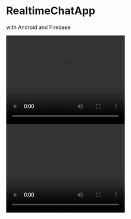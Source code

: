 # RealtimeChatApp
with Android and Firebase

<video src="https://github.com/EylemGokdemir05/RealtimeChatApp/blob/master/ChatApp/app/src/main/res/drawable/chateylem.mp4" type="video/mp4" width="320" height="240">
</video>
<video src="https://github.com/EylemGokdemir05/RealtimeChatApp/blob/master/ChatApp/app/src/main/res/drawable/chatanybody.mp4" type="video/mp4"  width="320" height="240">
</video>
